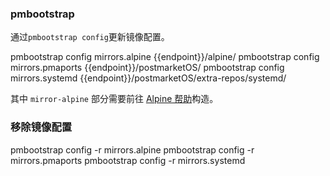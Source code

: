### pmbootstrap

通过`pmbootstrap config`更新镜像配置。

<tmpl z-lang="bash">
pmbootstrap config mirrors.alpine {{endpoint}}/alpine/
pmbootstrap config mirrors.pmaports {{endpoint}}/postmarketOS/
pmbootstrap config mirrors.systemd {{endpoint}}/postmarketOS/extra-repos/systemd/
</tmpl>

其中 `mirror-alpine` 部分需要前往 [Alpine 帮助](../alpine/)构造。

### 移除镜像配置

<tmpl z-lang="bash">
pmbootstrap config -r mirrors.alpine
pmbootstrap config -r mirrors.pmaports
pmbootstrap config -r mirrors.systemd
</tmpl>

